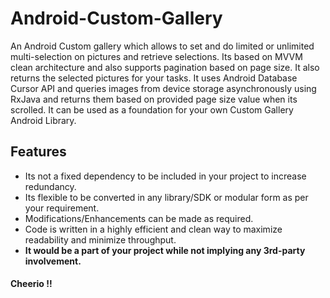 # Android-Custom-Gallery
An Android Custom gallery which allows to set and do limited or unlimited multi-selection on pictures and retrieve selections. Its based on MVVM clean architecture and also supports pagination based on page size.
It also returns the selected pictures for your tasks. It uses Android Database Cursor API and queries images from device storage asynchronously using RxJava and returns them based on provided page size value when its scrolled.
It can be used as a foundation for your own Custom Gallery Android Library.

## Features
 - Its not a fixed dependency to be included in your project to increase redundancy.
 - Its flexible to be converted in any library/SDK or modular form as per your requirement.
 - Modifications/Enhancements can be made as required.
 - Code is written in a highly efficient and clean way to maximize readability and minimize throughput.
 - **It would be a part of your project while not implying any 3rd-party involvement.**
 
 

#### Cheerio !!
